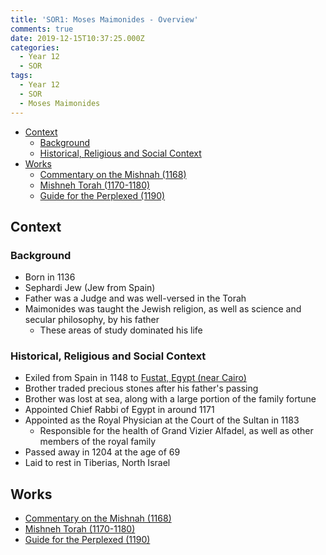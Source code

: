 ```yaml
---
title: 'SOR1: Moses Maimonides - Overview'
comments: true
date: 2019-12-15T10:37:25.000Z
categories:
  - Year 12
  - SOR
tags:
  - Year 12
  - SOR
  - Moses Maimonides
---
```

<!-- TOC -->

- [Context](#context)
  - [Background](#background)
  - [Historical, Religious and Social Context](#historical-religious-and-social-context)
- [Works](#works)
  - [Commentary on the Mishnah (1168)](/moses-commentary1/)
  - [Mishneh Torah (1170-1180)](/moses-commentary2/)
  - [Guide for the Perplexed (1190)](/moses-commentary3/)

<!-- /TOC -->
## Context
### Background
- Born in 1136
- Sephardi Jew (Jew from Spain)
- Father was a Judge and was well-versed in the Torah
- Maimonides was taught the Jewish religion, as well as science and secular philosophy, by his father
  - These areas of study dominated his life
### Historical, Religious and Social Context
- Exiled from Spain in 1148 to [Fustat, Egypt (near Cairo)](https://goo.gl/maps/312f8ZnMCU5CAG4J6)
- Brother traded precious stones after his father's passing
- Brother was lost at sea, along with a large portion of the family fortune
- Appointed Chief Rabbi of Egypt in around 1171
- Appointed as the Royal Physician at the Court of the Sultan in 1183
  - Responsible for the health of Grand Vizier Alfadel, as well as other members of the royal family
- Passed away in 1204 at the age of 69
- Laid to rest in Tiberias, North Israel
## Works
- [Commentary on the Mishnah (1168)](/moses-commentary1/)
- [Mishneh Torah (1170-1180)](/moses-commentary2/)
- [Guide for the Perplexed (1190)](/moses-commentary3/)
